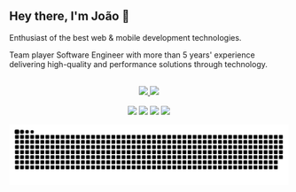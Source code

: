 ## Hey there, I'm João 👋

Enthusiast of the best web & mobile development technologies.

Team player Software Engineer with more than 5 years' experience delivering high-quality and performance solutions through technology.

<br>

<div align="center">
  <a href="https://github.com/joaopcm">
  <img height="180em" src="https://github-readme-stats.vercel.app/api?username=joaopcm&show_icons=true&theme=dark&include_all_commits=true&count_private=true"/>
  <img height="180em" src="https://github-readme-stats.vercel.app/api/top-langs/?username=joaopcm&layout=compact&langs_count=10&theme=dark"/>
</div>

<br>
 
<div align="center">
  <a href="https://www.linkedin.com/in/joaopcm/" target="_blank"><img src="https://img.shields.io/badge/-LinkedIn-%230077B5?style=for-the-badge&logo=linkedin&logoColor=white" target="_blank"></a> 
  <a href = "mailto:jopcmelo@gmail.com"><img src="https://img.shields.io/badge/-Gmail-%23333?style=for-the-badge&logo=gmail&logoColor=white" target="_blank"></a>
  <a href="https://stackoverflow.com/users/15531692/jo%c3%a3o-melo" target="_blank"><img src="https://img.shields.io/badge/-StackOverflow-%23E4405F?style=for-the-badge&logo=stackoverflow&logoColor=white&color=f48225" target="_blank"></a>
  <a href="https://www.instagram.com/jopcmelo/" target="_blank"><img src="https://img.shields.io/badge/-Instagram-%23E4405F?style=for-the-badge&logo=instagram&logoColor=white" target="_blank"></a>
 
  ![snake gif](https://github.com/joaopcm/joaopcm/blob/output/github-contribution-grid-snake.svg)
 
</div>
